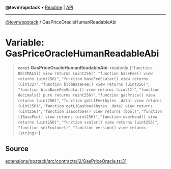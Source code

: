 **@tevm/opstack** • [Readme](../README.md) \| [API](../globals.md)

***

[@tevm/opstack](../README.md) / GasPriceOracleHumanReadableAbi

# Variable: GasPriceOracleHumanReadableAbi

> **`const`** **GasPriceOracleHumanReadableAbi**: readonly [`"function DECIMALS() view returns (uint256)"`, `"function baseFee() view returns (uint256)"`, `"function baseFeeScalar() view returns (uint32)"`, `"function blobBaseFee() view returns (uint256)"`, `"function blobBaseFeeScalar() view returns (uint32)"`, `"function decimals() pure returns (uint256)"`, `"function gasPrice() view returns (uint256)"`, `"function getL1Fee(bytes _data) view returns (uint256)"`, `"function getL1GasUsed(bytes _data) view returns (uint256)"`, `"function isEcotone() view returns (bool)"`, `"function l1BaseFee() view returns (uint256)"`, `"function overhead() view returns (uint256)"`, `"function scalar() view returns (uint256)"`, `"function setEcotone()"`, `"function version() view returns (string)"`]

## Source

[extensions/opstack/src/contracts/l2/GasPriceOracle.ts:31](https://github.com/evmts/tevm-monorepo/blob/main/extensions/opstack/src/contracts/l2/GasPriceOracle.ts#L31)
